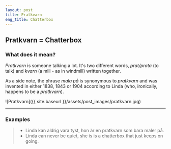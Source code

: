 ```yaml
---
layout: post
title: Pratkvarn
eng_title: Chatterbox
---
```

Pratkvarn = Chatterbox
----

### What does it mean?

*Pratkvarn* is someone talking a lot. It's two different words, *prat/prata* (to talk) and *kvarn* (a mill - as in windmill) written together.

As a side note, the phrase *mala på* is synonymous to *pratkvarn* and was invented in either 1838, 1843 or 1904 according to Linda (who, ironically, happens to be a *pratkvarn*).

![Pratkvarn]({{ site.baseurl }}/assets/post_images/pratkvarn.jpg)

----

### Examples

> * Linda kan aldrig vara tyst, hon är en pratkvarn som bara maler på.
> * Linda can never be quiet, she is is a chatterbox that just keeps on going.


